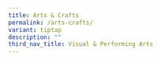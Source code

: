 ```yaml
---
title: Arts & Crafts
permalink: /arts-crafts/
variant: tiptap
description: ""
third_nav_title: Visual & Performing Arts
---
```

